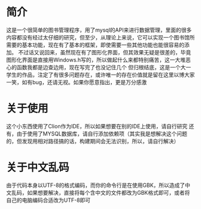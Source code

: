 # 简介
这是一个很简单的图书管理程序，用了mysql的API来进行数据管理，里面的很多内容都没有经过太仔细的研究，但至少，从理论上来说，它可以实现一个图书馆所需要的基本功能，现在有了基本的框架，即使需要一些其他功能也能很容易的添加。
不过话又说回来，虽然现在有了图形化界面，但其效果无疑是很差的，毕竟图形化界面是直接用Windows.h写的，所以做起什么来都特别痛苦，这一大堆恶心的函数我都是边查边用，现在写完了也没记住几个
但归根结底，这是一个大一学生的作品，注定了有很多问题存在，或许唯一的存在价值就是留在这里以博大家一笑，如有bug，还请无视。如果你愿意指出，更是万分感激
# 关于使用
这个小东西使用了Clion作为IDE，所以如果想要在别的IDE上使用，请自行研究
还有，由于使用了MYSQL数据库，请自行添加依赖项（其实我是想解决这个问题的，但发现用相对路径搞的话，构建期间会无法识别，所以，请自行解决）
# 关于中文乱码
由于代码本身以UTF-8的格式编码，而你的命令行是在使用GBK，所以造成了中文乱码，如果想要解决，直接将每个含中文的文件都改为GBK格式即可，或者将自己的电脑编码合适改为UTF-8即可
